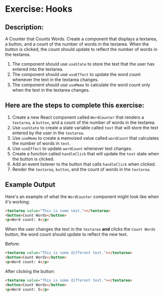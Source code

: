 # Exercise: Hooks

## Description:

A Counter that Counts Words. Create a component that displays a textarea, a button, and a count of the number of words in the textarea. When the button is clicked, the count should update to reflect the number of words in the textarea.

1. The component should use `useState` to store the text that the user has entered into the textarea.
2. The component should use `useEffect` to update the word count whenever the text in the textarea changes.
3. The component should use `useMemo` to calculate the word count only when the text in the textarea changes.

## Here are the steps to complete this exercise:

1. Create a new React component called `WordCounter` that renders a `textarea`, a `button`, and a count of the number of words in the textarea.
2. Use `useState` to create a state variable called `text` that will store the text entered by the user in the `textarea`.
3. Use `useMemo` to create a memoized value called `wordCount` that calculates the number of words in `text`.
4. Use `useEffect` to update `wordCount` whenever text changes.
5. Create a function called `handleClick` that will update the `text` state when the button is clicked.
6. Add an event listener to the button that calls `handleClick` when clicked.
7. Render the `textarea`, `button`, and the count of words in the `textarea`.

## Example Output

Here's an example of what the `WordCounter` component might look like when it's working:

```html
<textarea value="This is some text."></textarea>
<button>Count Words</button>
<p>Word count: 4</p>
```

When the user changes the text in the `textarea` **and** clicks the `Count Words` button, the word count should update to reflect the new text.

Before:

```html
<textarea value="This is some different text."></textarea>
<button>Count Words</button>
<p>Word count: 4</p>
```

After clicking the button:

```html
<textarea value="This is some different text."></textarea>
<button>Count Words</button>
<p>Word count: 5</p>
```
